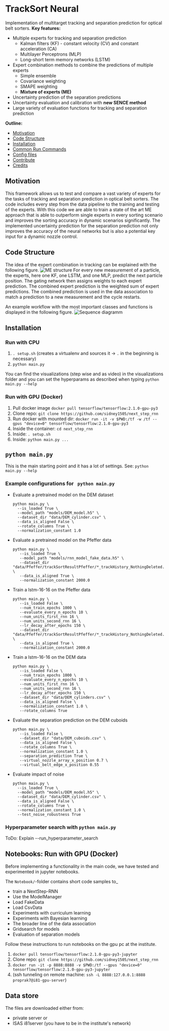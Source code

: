 # TrackSort Neural
Implementation of multitarget tracking and separation prediction for optical belt sorters.
**Key features:**
* Multiple experts for tracking and separation prediction
  * Kalman filters (KF) - constant velocity (CV) and constant acceleration (CA)
  * Multilayer Perceptrons (MLP)
  * Long-short term memory networks (LSTM)
* Expert combination methods to combine the predictions of multiple experts
  * Simple ensemble
  * Covariance weighting
  * SMAPE weighting
  * **Mixture of experts (ME)**
* Uncertainty prediction of the separation predictions
* Uncertainty evaluation and calibration with **new SENCE method**
* Large variety of evaluation functions for tracking and separation prediction

**Outline:**
* [Motivation](#motivation)
* [Code Structure](#code-structure)
* [Installation](#installation)
* [Common Run Commands](#common-run-commands)
* [Config files](#config-files)
* [Contribute](#contribute)
* [Credits](#credits)

## Motivation
This framework allows us to test and compare a vast variety of experts for the tasks of tracking and separation prediction in optical belt sorters.
The code includes every step from the data pipeline to the training and testing of the experts.
With this code we are able to train a state of the art ME approach that is able to outperform single experts in every sorting scenario and improves the sorting accuracy in dynamic scenarios significantly.
The implemented uncertainty prediction for the separation prediction not only improves the accuracy of the neural networks but is also a potential key input for a dynamic nozzle control.

## Code Structure
The idea of the expert combination in tracking can be explained with the following figure.
![ME structure](/images/ME_Structure_Tracking.png)
For every new measurement of a particle, the experts, here one KF, one LSTM, and one MLP, predict the next particle position.
The gating network then assigns weights to each expert prediction. The combined expert prediction is the weighted sum of expert predictions.
The combined prediction is used in the data association to match a prediction to a new measurement and the cycle restarts.

An example workflow with the most important classes and functions is displayed in the following figure.
![Sequence diagramm](/images/sequence_diagramm.svg)

## Installation

### Run with CPU

1. `. setup.sh` (creates a virtualenv and sources it -> `.` in the beginning is necessary)
2. `python main.py`

You can find the visualizations (step wise and as video) in the visualizations folder and you can set the hyperparams as described when typing `python main.py --help`

### Run with GPU (Docker)

1. Pull docker image `docker pull tensorflow/tensorflow:2.1.0-gpu-py3`
2. Clone repo: `git clone https://github.com/sidney1505/next_step_rnn`
3. Run docker with mounted dir: `docker run -it -v $PWD:/tf -w /tf --gpus "device=0" tensorflow/tensorflow:2.1.0-gpu-py3`
4. Inside the container: `cd next_step_rnn`
5. Inside: `. setup.sh`
6. Inside: `python main.py ...`

## `python main.py`

This is the main starting point and it has a lot of settings.
See: `python main.py --help`

### Example configurations for ` python main.py`

- Evaluate a pretrained model on the DEM dataset

  ```shell script
  python main.py \
    --is_loaded True \
    --model_path "models/DEM_model.h5" \
    --dataset_dir "data/DEM_cylinder.csv" \
    --data_is_aligned False \
    --rotate_columns True \
    --normalization_constant 1.0
  ```

- Evaluate a pretrained model on the Pfeffer data

  ```shell script
  python main.py \
     --is_loaded True \
     --model_path "models/rnn_model_fake_data.h5" \
     --dataset_dir "data/Pfeffer/trackSortResultPfeffer/*_trackHistory_NothingDeleted.csv" \
     --data_is_aligned True \
     --normalization_constant 2000.0 
  ```

- Train a lstm-16-16 on the Pfeffer data
  ```shell script
  python main.py \
     --is_loaded False \
     --num_train_epochs 1000 \
     --evaluate_every_n_epochs 10 \
     --num_units_first_rnn 16 \
     --num_units_second_rnn 16 \
     --lr_decay_after_epochs 150 \
     --dataset_dir "data/Pfeffer/trackSortResultPfeffer/*_trackHistory_NothingDeleted.csv" \
     --data_is_aligned True \
     --normalization_constant 2000.0 
  ```
  
- Train a lstm-16-16 on the DEM data
  ```shell script
  python main.py \
     --is_loaded False \
     --num_train_epochs 1000 \
     --evaluate_every_n_epochs 10 \
     --num_units_first_rnn 16 \
     --num_units_second_rnn 16 \
     --lr_decay_after_epochs 150 \
     --dataset_dir "data/DEM_cylinders.csv" \
     --data_is_aligned False \
     --normalization_constant 1.0 \
     --rotate_columns True
  ```
  
- Evaluate the separation prediction on the DEM cuboids

  ```shell script
  python main.py \
     --is_loaded False \
     --dataset_dir "data/DEM_cuboids.csv" \
     --data_is_aligned False \
     --rotate_columns True \
     --normalization_constant 1.0 \
     --separation_prediction True \
     --virtual_nozzle_array_x_position 0.7 \
     --virtual_belt_edge_x_position 0.55
  ```
  
- Evaluate impact of noise

  ```shell script
  python main.py \
    --is_loaded True \
    --model_path "models/DEM_model.h5" \
    --dataset_dir "data/DEM_cylinder.csv" \
    --data_is_aligned False \
    --rotate_columns True \
    --normalization_constant 1.0 \
    --test_noise_robustness True
  ```
    

### Hyperparameter search with `python main.py`

ToDo: Explain --run_hyperparameter_search

## Notebooks:  Run with GPU (Docker)

Before implementing a functionality in the main code, we have tested and experimented in jupyter
notebooks. 

The `Notebook/`-folder contains short code samples to_

- train a NextStep-RNN
- Use the ModelManager
- Load FakeData
- Load CsvData
- Experiments with curriculum learning
- Experiments with Bayesian learning
- The broader line of the data association
- Gridsearch for models
- Evaluation of separation models

Follow these instructions to run notebooks on the gpu pc at the institute.

1. `docker pull tensorflow/tensorflow:2.1.0-gpu-py3-jupyter`
2. Clone repo: `git clone https://github.com/sidney1505/next_step_rnn`
3. `docker run -it -p 8888:8888 -v $PWD:/tf --gpus "device=0" tensorflow/tensorflow:2.1.0-gpu-py3-jupyter`
4. (ssh tunneling on remote machine: `ssh -L 8888:127.0.0.1:8888 proprak7@i81-gpu-server`)

## Data store

The files are downloaded either from:
- private server  or
- ISAS i81server (you have to be in the institute's network)
